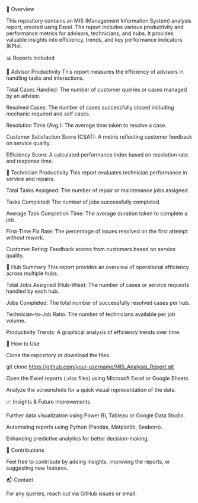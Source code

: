 📌 Overview

This repository contains an MIS (Management Information System) analysis report, created using Excel. The report includes various productivity and performance metrics for advisors, technicians, and hubs. It provides valuable insights into efficiency, trends, and key performance indicators (KPIs).

📊 Reports Included

📌 Advisor Productivity
This report measures the efficiency of advisors in handling tasks and interactions.

Total Cases Handled: The number of customer queries or cases managed by an advisor.

Resolved Cases: The number of cases successfully closed including mechanic required and self cases.

Resolution Time (Avg.): The average time taken to resolve a case.

Customer Satisfaction Score (CSAT): A metric reflecting customer feedback on service quality.

Efficiency Score: A calculated performance index based on resolution rate and response time.

🔧 Technician Productivity
This report evaluates technician performance in service and repairs.

Total Tasks Assigned: The number of repair or maintenance jobs assigned.

Tasks Completed: The number of jobs successfully completed.

Average Task Completion Time: The average duration taken to complete a job.

First-Time Fix Rate: The percentage of issues resolved on the first attempt without rework.

Customer Rating: Feedback scores from customers based on service quality.

🏢 Hub Summary
This report provides an overview of operational efficiency across multiple hubs.

Total Jobs Assigned (Hub-Wise): The number of cases or service requests handled by each hub.

Jobs Completed: The total number of successfully resolved cases per hub.

Technician-to-Job Ratio: The number of technicians available per job volume.

Productivity Trends: A graphical analysis of efficiency trends over time.

🚀 How to Use

Clone the repository or download the files.

git clone https://github.com/your-username/MIS_Analysis_Report.git

Open the Excel reports (.xlsx files) using Microsoft Excel or Google Sheets.

Analyze the screenshots for a quick visual representation of the data.

📈 Insights & Future Improvements

Further data visualization using Power BI, Tableau or Google Data Studio.

Automating reports using Python (Pandas, Matplotlib, Seaborn).

Enhancing predictive analytics for better decision-making.

🤝 Contributions

Feel free to contribute by adding insights, improving the reports, or suggesting new features.

📬 Contact

For any queries, reach out via GitHub issues or email.


